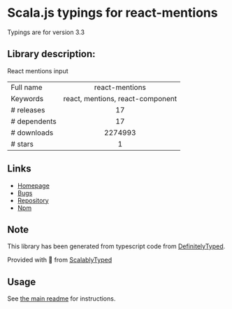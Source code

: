 
# Scala.js typings for react-mentions

Typings are for version 3.3

## Library description:
React mentions input

|                    |                 |
| ------------------ | :-------------: |
| Full name          | react-mentions |
| Keywords           | react, mentions, react-component |
| # releases         | 17 |
| # dependents       | 17 |
| # downloads        | 2274993 |
| # stars            | 1 |

## Links
- [Homepage](https://github.com/signavio/react-mentions)
- [Bugs](https://github.com/signavio/react-mentions/issues)
- [Repository](https://github.com/signavio/react-mentions)
- [Npm](https://www.npmjs.com/package/react-mentions)
    


## Note
This library has been generated from typescript code from [DefinitelyTyped](https://definitelytyped.org).

Provided with :purple_heart: from [ScalablyTyped](https://github.com/oyvindberg/ScalablyTyped)

## Usage
See [the main readme](../../readme.md) for instructions.


